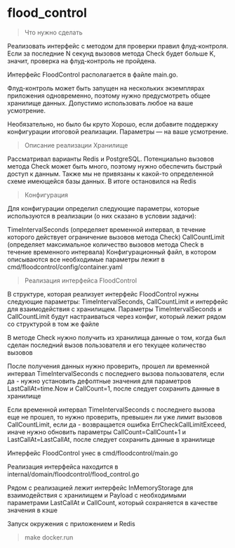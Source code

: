 # flood_control

>Что нужно сделать

Реализовать интерфейс с методом для проверки правил флуд-контроля. Если за последние N секунд вызовов метода Check будет больше K, значит, проверка на флуд-контроль не пройдена.

Интерфейс FloodControl располагается в файле main.go.

Флуд-контроль может быть запущен на нескольких экземплярах приложения одновременно, поэтому нужно предусмотреть общее хранилище данных. Допустимо использовать любое на ваше усмотрение.

Необязательно, но было бы круто
Хорошо, если добавите поддержку конфигурации итоговой реализации. Параметры — на ваше усмотрение.

>Описание реализации
>Хранилище

Рассматривал варианты Redis и PostgreSQL. Потенциально вызовов метода Check может быть много, поэтому нужно обеспечить быстрый доступ к данным. Также мы не привязаны к какой-то определенной схеме имеющейся базы данных. В итоге остановился на Redis

>Конфигурация

Для конфигурации определил следующие параметры, которые используются в реализации (о них сказано в условии задачи):

 TimeIntervalSeconds (определяет временной интервал, в течение которого действует ограничение вызовов метода Check)
 CallCountLimit (определяет максимальное количество вызовов метода Check в течение временного интервала)
Конфигурационный файл, в котором описываются все необходимые параметры лежит в cmd/floodcontrol/config/container.yaml

>Реализация интерфейса FloodControl

В структуре, которая реализует интерфейс FloodControl нужны следующие параметры: TimeIntervalSeconds, CallCountLimit и интерфейс для взаимодействия с хранилищем. Параметры TimeIntervalSeconds и CallCountLimit будут настраиваться через конфиг, который лежит рядом со структурой в том же файле

 В методе Check нужно получить из хранилища данные о том, когда был сделан последний вызов пользователя и его текущее количество вызовов

 После получения данных нужно проверить, прошел ли временной интервал TimeIntervalSeconds с последнего вызова пользователя, если да - нужно установить дефолтные значения для параметров LastCallAt=time.Now и CallCount=1, после следует сохранить данные в хранилище

 Если временной интервал TimeIntervalSeconds с последнего вызова еще не прошел, то нужно проверить, превышен ли уже лимит вызовов CallCountLimit, если да - возвращается ошибка ErrCheckCallLimitExceed, иначе нужно обновить параметры CallCount=CallCount+1 и LastCallAt=LastCallAt, после следует сохранить данные в хранилище

 Интерфейс FloodControl унес в cmd/floodcontrol/main.go

 Реализация интерфейса находится в internal/domain/floodcontrol/flood_control.go

 Рядом с реализацией лежит интерфейс InMemoryStorage для взаимодействия с хранилищем и Payload с необходимыми параметрами LastCallAt и CallCount, который сохраняется в качестве значения в кэше

 Запуск окружения с приложением и Redis
>make docker.run

